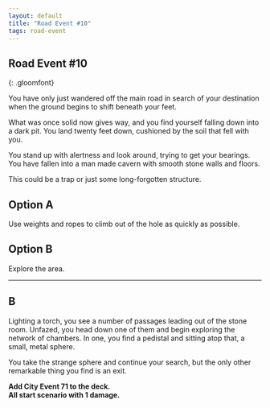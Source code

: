 ```yaml
---
layout: default
title: "Road Event #10"
tags: road-event
---
```


## Road Event #10
{: .gloomfont}

You have only just wandered off the main road in search of your destination when the
ground begins to shift beneath your feet.

What was once solid now gives way, and you find yourself falling down into a dark pit.
You land twenty feet down, cushioned by the soil that fell with you.

You stand up with alertness and look around, trying to get your bearings.  You have
fallen into a man made cavern with smooth stone walls and floors.

This could be a trap or just some long-forgotten structure.


## Option A

Use weights and ropes to climb out of the hole as quickly as possible.

## Option B

Explore the area.

***

## B

Lighting a torch, you see a number of passages leading out of the stone room.
Unfazed, you head down one of them and begin exploring the network of chambers.
In one, you find a pedistal and sitting atop that, a small, metal sphere.

You take the strange sphere and continue your search, but the only other remarkable
thing you find is an exit.

<strong>Add City Event 71 to the deck.</strong><br/>
<strong>All start scenario with 1 damage.</strong>

